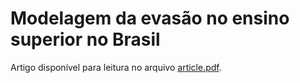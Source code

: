 # Modelagem da evasão no ensino superior no Brasil

Artigo disponível para leitura no arquivo [article.pdf](article.pdf).
